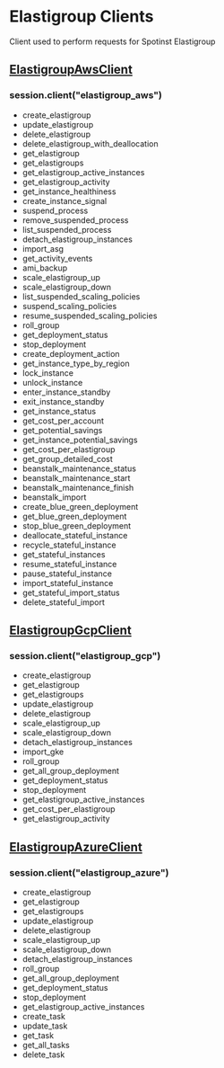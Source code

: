 # Elastigroup Clients
Client used to perform requests for Spotinst Elastigroup

## [ElastigroupAwsClient](./elastigroup_aws_client.md)
### session.client("elastigroup_aws")

 * create_elastigroup
 * update_elastigroup
 * delete_elastigroup
 * delete_elastigroup_with_deallocation
 * get_elastigroup
 * get_elastigroups
 * get_elastigroup_active_instances
 * get_elastigroup_activity
 * get_instance_healthiness
 * create_instance_signal
 * suspend_process
 * remove_suspended_process
 * list_suspended_process
 * detach_elastigroup_instances
 * import_asg
 * get_activity_events
 * ami_backup
 * scale_elastigroup_up
 * scale_elastigroup_down
 * list_suspended_scaling_policies
 * suspend_scaling_policies
 * resume_suspended_scaling_policies
 * roll_group
 * get_deployment_status
 * stop_deployment
 * create_deployment_action
 * get_instance_type_by_region
 * lock_instance
 * unlock_instance
 * enter_instance_standby
 * exit_instance_standby
 * get_instance_status
 * get_cost_per_account
 * get_potential_savings
 * get_instance_potential_savings
 * get_cost_per_elastigroup
 * get_group_detailed_cost
 * beanstalk_maintenance_status
 * beanstalk_maintenance_start
 * beanstalk_maintenance_finish
 * beanstalk_import 
 * create_blue_green_deployment
 * get_blue_green_deployment
 * stop_blue_green_deployment
 * deallocate_stateful_instance
 * recycle_stateful_instance
 * get_stateful_instances
 * resume_stateful_instance
 * pause_stateful_instance
 * import_stateful_instance
 * get_stateful_import_status
 * delete_stateful_import

## [ElastigroupGcpClient](./elastigroup_gcp_client.md)
### session.client("elastigroup_gcp")

 * create_elastigroup
 * get_elastigroup
 * get_elastigroups
 * update_elastigroup
 * delete_elastigroup
 * scale_elastigroup_up
 * scale_elastigroup_down
 * detach_elastigroup_instances
 * import_gke
 * roll_group
 * get_all_group_deployment
 * get_deployment_status
 * stop_deployment
 * get_elastigroup_active_instances
 * get_cost_per_elastigroup
 * get_elastigroup_activity

## [ElastigroupAzureClient](./elastigroup_azure_client.md)
### session.client("elastigroup_azure")

 * create_elastigroup
 * get_elastigroup
 * get_elastigroups
 * update_elastigroup
 * delete_elastigroup
 * scale_elastigroup_up
 * scale_elastigroup_down
 * detach_elastigroup_instances
 * roll_group
 * get_all_group_deployment
 * get_deployment_status
 * stop_deployment
 * get_elastigroup_active_instances
 * create_task
 * update_task
 * get_task
 * get_all_tasks
 * delete_task




